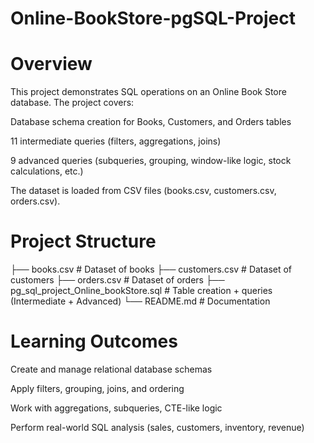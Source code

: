 # Online-BookStore-pgSQL-Project

# Overview

This project demonstrates SQL operations on an Online Book Store database.
The project covers:

Database schema creation for Books, Customers, and Orders tables

11 intermediate queries (filters, aggregations, joins)

9 advanced queries (subqueries, grouping, window-like logic, stock calculations, etc.)

The dataset is loaded from CSV files (books.csv, customers.csv, orders.csv).


# Project Structure
├── books.csv         # Dataset of books
├── customers.csv     # Dataset of customers
├── orders.csv        # Dataset of orders
├── pg_sql_project_Online_bookStore.sql     # Table creation + queries (Intermediate + Advanced)
└── README.md         # Documentation


# Learning Outcomes

Create and manage relational database schemas

Apply filters, grouping, joins, and ordering

Work with aggregations, subqueries, CTE-like logic

Perform real-world SQL analysis (sales, customers, inventory, revenue)

